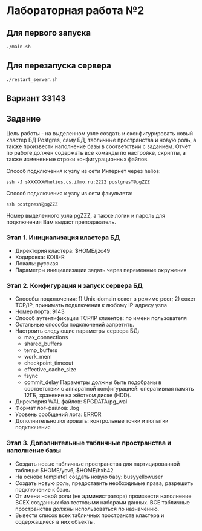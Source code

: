 # Лабораторная работа №2
## Для первого запуска 
``` bash
./main.sh
```
## Для перезапуска сервера
``` bash
./restart_server.sh
```

## Вариант 33143

## Задание

Цель работы - на выделенном узле создать и сконфигурировать новый кластер БД Postgres, саму БД, табличные пространства и новую роль, а также произвести наполнение базы в соответствии с заданием. Отчёт по работе должен содержать все команды по настройке, скрипты, а также измененные строки конфигурационных файлов.

Способ подключения к узлу из сети Интернет через helios:

`` ssh -J sXXXXXX@helios.cs.ifmo.ru:2222 postgresY@pgZZZ ``

Способ подключения к узлу из сети факультета:

`` ssh postgresY@pgZZZ ``

Номер выделенного узла pgZZZ, а также логин и пароль для подключения Вам выдаст преподаватель.

### Этап 1. Инициализация кластера БД
- Директория кластера: $HOME/jzc49
- Кодировка: KOI8-R
- Локаль: русская
- Параметры инициализации задать через переменные окружения
### Этап 2. Конфигурация и запуск сервера БД
- Способы подключения: 1) Unix-domain сокет в режиме peer; 2) сокет TCP/IP, принимать подключения к любому IP-адресу узла
- Номер порта: 9143
- Способ аутентификации TCP/IP клиентов: по имени пользователя
- Остальные способы подключений запретить.
- Настроить следующие параметры сервера БД:
  - max_connections
  - shared_buffers
  - temp_buffers
  - work_mem
  - checkpoint_timeout
  - effective_cache_size
  - fsync
  - commit_delay
  Параметры должны быть подобраны в соответствии с аппаратной конфигурацией:
  оперативная память 12ГБ, хранение на жёстком диске (HDD).
- Директория WAL файлов: $PGDATA/pg_wal
- Формат лог-файлов: .log
- Уровень сообщений лога: ERROR
- Дополнительно логировать: контрольные точки и попытки подключения
### Этап 3. Дополнительные табличные пространства и наполнение базы
- Создать новые табличные пространства для партицированной таблицы: $HOME/ycv6, $HOME/hxb42
- На основе template1 создать новую базу: busyyellowuser
- Создать новую роль, предоставить необходимые права, разрешить подключение к базе.
- От имени новой роли (не администратора) произвести наполнение ВСЕХ созданных баз тестовыми наборами данных. ВСЕ табличные пространства должны использоваться по назначению.
- Вывести список всех табличных пространств кластера и содержащиеся в них объекты.

